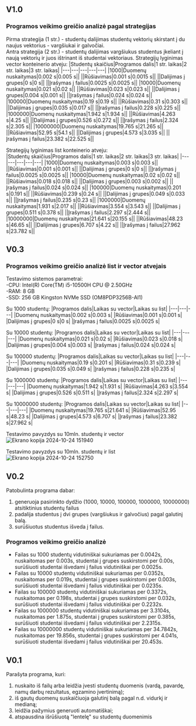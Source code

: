 ## V1.0
### Programos veikimo greičio analizė pagal strategijas
Pirma strategija (1 str.) - studentų dalijimas studentų vektorių skirstant į du naujus vektorius - vargšiukai ir galvočiai.  
Antra strategija (2 str.) - studentų dalijimas vargšiukus studentus įkeliant į naują vektorių ir juos ištrinant iš studentai vektoriaus.
Strategijų lyginimas vector konteinerio atveju:
|Studentų skaičius|Programos dalis|1 str. laikas|2 str. laikas|3 str. laikas| 
|---|---|---|---|---|
|1000|Duomenų nuskaitymas|0.002 s|0.005 s||
||Rūšiavimas|0.001 s|0.0015 s||
||Dalijimas į grupes|0 s|0 s||
||Įrašymas į failus|0.0025 s|0.0025 s||
|10000|Duomenų nuskaitymas|0.021 s|0.02 s||
||Rūšiavimas|0.023 s|0.023 s||
||Dalijimas į grupes|0.004 s|0.001 s||
||Įrašymas į failus|0.024 s|0.024 s||
|100000|Duomenų nuskaitymas|0.19 s|0.19 s||
||Rūšiavimas|0.31 s|0.303 s||
||Dalijimas į grupes|0.035 s|0.017 s||
||Įrašymas į failus|0.228 s|0.225 s||
|1000000|Duomenų nuskaitymas|1.942 s|1.934 s||
||Rūšiavimas|4.263 s|4.25 s||
||Dalijimas į grupes|0.526 s|0.272 s||
||Įrašymas į failus|2.324 s|2.305 s||
|10000000|Duomenų nuskaitymas|19.765 s|21.265 s||
||Rūšiavimas|52.95 s|54.1 s||
||Dalijimas į grupes|4.573 s|3.035 s||
||Įrašymas į failus|23.382 s|22.525 s||

Strategijų lyginimas list konteinerio atveju:  
|Studentų skaičius|Programos dalis|1 str. laikas|2 str. laikas|3 str. laikas| 
|---|---|---|---|---|
|1000|Duomenų nuskaitymas|0.003 s|0.003 s||
||Rūšiavimas|0.001 s|0.001 s||
||Dalijimas į grupes|0 s|0 s||
||Įrašymas į failus|0.0025 s|0.0025 s||
|10000|Duomenų nuskaitymas|0.02 s|0.02 s||
||Rūšiavimas|0.018 s|0.018 s||
||Dalijimas į grupes|0.003 s|0.002 s||
||Įrašymas į failus|0.024 s|0.024 s||
|100000|Duomenų nuskaitymas|0.201 s|0.191 s||
||Rūšiavimas|0.239 s|0.24 s||
||Dalijimas į grupes|0.049 s|0.033 s||
||Įrašymas į failus|0.235 s|0.23 s||
|1000000|Duomenų nuskaitymas|1.931 s|2.017 s||
||Rūšiavimas|3.554 s|3.543 s||
||Dalijimas į grupes|0.511 s|0.378 s||
||Įrašymas į failus|2.297 s|2.444 s||
|10000000|Duomenų nuskaitymas|21.641 s|20.155 s||
||Rūšiavimas|48.23 s|46.65 s||
||Dalijimas į grupes|6.707 s|4.22 s||
||Įrašymas į failus|27.962 s|23.782 s||



## V0.3
### Programos veikimo greičio analizė list ir vector atvejais
Testavimo sistemos parametrai:  
-CPU: Intel(R) Core(TM) i5-10500H CPU @ 2.50GHz  
-RAM: 8 GB  
-SSD: 256 GB Kingston NVMe SSD (OM8PDP3256B-AI1)  

Su 1000 studentų:
|Programos dalis|Laikas su vector|Laikas su list|
|---|---|---|
|Duomenų nuskaitymas|0.002 s|0.003 s|
|Rūšiavimas|0.001 s|0.001 s|
|Dalijimas į grupes|0 s|0 s|
|Įrašymas į failus|0.0025 s|0.0025 s|

Su 10000 studentų:
|Programos dalis|Laikas su vector|Laikas su list|
|---|---|---|
|Duomenų nuskaitymas|0.021 s|0.02 s|
|Rūšiavimas|0.023 s|0.018 s|
|Dalijimas į grupes|0.004 s|0.003 s|
|Įrašymas į failus|0.024 s|0.024 s|

Su 100000 studentų:
|Programos dalis|Laikas su vector|Laikas su list|
|---|---|---|
|Duomenų nuskaitymas|0.19 s|0.201 s|
|Rūšiavimas|0.31 s|0.239 s|
|Dalijimas į grupes|0.035 s|0.049 s|
|Įrašymas į failus|0.228 s|0.235 s|

Su 1000000 studentų:
|Programos dalis|Laikas su vector|Laikas su list|
|---|---|---|
|Duomenų nuskaitymas|1.942 s|1.931 s|
|Rūšiavimas|4.263 s|3.554 s|
|Dalijimas į grupes|0.526 s|0.511 s|
|Įrašymas į failus|2.324 s|2.297 s|

Su 10000000 studentų:
|Programos dalis|Laikas su vector|Laikas su list|
|---|---|---|
|Duomenų nuskaitymas|19.765 s|21.641 s|
|Rūšiavimas|52.95 s|48.23 s|
|Dalijimas į grupes|4.573 s|6.707 s|
|Įrašymas į failus|23.382 s|27.962 s|

Testavimo pavyzdys su 10mln. studentų ir vector
![Ekrano kopija 2024-10-24 151940](https://github.com/user-attachments/assets/ccceb00c-f698-400a-8019-e89f4a9ecf81)

Testavimo pavyzdys su 10mln. studentų ir list
![Ekrano kopija 2024-10-24 152750](https://github.com/user-attachments/assets/6cd457b2-49de-4b9d-b2a6-3c980a3476ae)

## V0.2
Patobulinta programa dabar:
1. generuoja pasirinkto dydžio (1000, 10000, 100000, 1000000, 10000000) atsitiktinius studentų failus
2. padalija studentus į dvi grupes (vargšiukus ir galvočius) pagal galutinį balą.
3. surūšiuotus studentus išveda į failus.
### Programos veikimo greičio analizė
- Failas su 1000 studentų vidutiniškai sukuriamas per 0.0042s, nuskaitomas per 0.003s, studentai į grupes suskirstomi per 0.00s, surūšiuoti studentai išvedami į failus vidutiniškai per 0.0025s. 
- Failas su 10000 studentų vidutiniškai sukuriamas per 0.0352s, nuskaitomas per 0.019s, studentai į grupes suskirstomi per 0.003s, surūšiuoti studentai išvedami į failus vidutiniškai per 0.0235s. 
- Failas su 100000 studentų vidutiniškai sukuriamas per 0.3372s, nuskaitomas per 0.198s, studentai į grupes suskirstomi per 0.032s, surūšiuoti studentai išvedami į failus vidutiniškai per 0.2232s. 
- Failas su 1000000 studentų vidutiniškai sukuriamas per 3.3104s, nuskaitomas per 1.875s, studentai į grupes suskirstomi per 0.385s, surūšiuoti studentai išvedami į failus vidutiniškai per 2.2315s.
- Failas su 10000000 studentų vidutiniškai sukuriamas per 34.7842s, nuskaitomas per 19.856s, studentai į grupes suskirstomi per 4.041s, surūšiuoti studentai išvedami į failus vidutiniškai per 20.453s.

## V0.1
Parašyta programa, kuri:
1. nuskaito iš failų arba leidžia įvesti studentų duomenis (vardą, pavardę, namų darbų rezultatus, egzamino įvertinimą);
2. iš gautų duomenų suskaičiuoja galutinį balą pagal n.d. vidurkį ir medianą;
3. leidžia pažymius generuoti automatiškai;
4. atspausdina išrūšiuotą "lentelę" su studentų duomenimis



